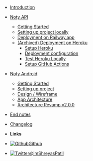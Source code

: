 - [Introduction](/)
- [Noty API]()
    - [Getting Started](/pages/noty-api/getting-started)
    - [Setting up project locally](/pages/noty-api/setting-up-locally)
    - [Deployment on Railway.app](/pages/noty-api/deployment-railway)
    - [(Archived) Deployment on Heroku](/pages/noty-api/archived)
        - [Setup Heroku](/pages/noty-api/setting-up-heroku)
        - [Deployment configuration](/pages/noty-api/deployment-configuration)
        - [Test Heroku Locally](/pages/noty-api/test-heroku-locally)
        - [Setup GitHub Actions](/pages/noty-api/deployment-gh-actions.md)

- [Noty Android]()
    - [Getting Started](/pages/noty-android/getting-started)
    - [Setting up project](/pages/noty-android/setting-up-project)
    - [Design / Wireframe](pages/noty-android/design-wireframe.md)
    - [App Architecture](/pages/noty-android/app-architecture.md)
    - [Architecture Revamp v2.0.0](/pages/noty-android/architecture-revamp-v2.0.0.md)
- [End notes](/pages/finish)
- [Changelog](/pages/changelog)
- **Links**
- [![Github](https://icongr.am/simple/github.svg?color=808080&size=16)Github](https://github.com/patilshreyas/NotyKT)
- [![Twitter](https://icongram.jgog.in/simple/twitter.svg?colored&size=16)@imShreyasPatil](http://twitter.com/imShreyasPatil)